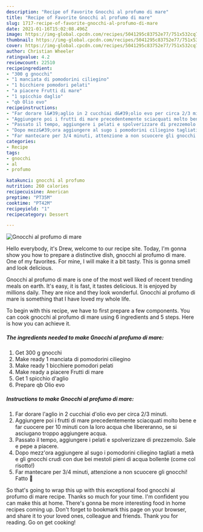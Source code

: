 ```yaml
---
description: "Recipe of Favorite Gnocchi al profumo di mare"
title: "Recipe of Favorite Gnocchi al profumo di mare"
slug: 1717-recipe-of-favorite-gnocchi-al-profumo-di-mare
date: 2021-01-16T15:02:08.496Z
image: https://img-global.cpcdn.com/recipes/5041295c83752e77/751x532cq70/gnocchi-al-profumo-di-mare-recipe-main-photo.jpg
thumbnail: https://img-global.cpcdn.com/recipes/5041295c83752e77/751x532cq70/gnocchi-al-profumo-di-mare-recipe-main-photo.jpg
cover: https://img-global.cpcdn.com/recipes/5041295c83752e77/751x532cq70/gnocchi-al-profumo-di-mare-recipe-main-photo.jpg
author: Christian Wheeler
ratingvalue: 4.2
reviewcount: 22510
recipeingredient:
- "300 g gnocchi"
- "1 manciata di pomodorini ciliegino"
- "1 bicchiere pomodori pelati"
- "a piacere Frutti di mare"
- "1 spicchio daglio"
- "qb Olio evo"
recipeinstructions:
- "Far dorare l&#39;aglio in 2 cucchiai d&#39;olio evo per circa 2/3 minuti."
- "Aggiungere poi i frutti di mare precedentemente sciacquati molto bene e far cuocere per 10 minuti con la loro acqua che libereranno, se si asciugano troppo aggiungere acqua."
- "Passato il tempo, aggiungere i pelati e spolverizzare di prezzemolo. Sale e pepe a piacere."
- "Dopo mezz&#39;ora aggiungere al sugo i pomodorini ciliegino tagliati a metà e gli gnocchi crudi con due bei mestoli pieni di acqua bollente (come col risotto!)"
- "Far mantecare per 3/4 minuti, attenzione a non scuocere gli gnocchi! Fatto 🥰"
categories:
- Recipe
tags:
- gnocchi
- al
- profumo

katakunci: gnocchi al profumo 
nutrition: 260 calories
recipecuisine: American
preptime: "PT35M"
cooktime: "PT42M"
recipeyield: "1"
recipecategory: Dessert

---
```



![Gnocchi al profumo di mare](https://img-global.cpcdn.com/recipes/5041295c83752e77/751x532cq70/gnocchi-al-profumo-di-mare-recipe-main-photo.jpg)

Hello everybody, it's Drew, welcome to our recipe site. Today, I'm gonna show you how to prepare a distinctive dish, gnocchi al profumo di mare. One of my favorites. For mine, I will make it a bit tasty. This is gonna smell and look delicious.



Gnocchi al profumo di mare is one of the most well liked of recent trending meals on earth. It's easy, it is fast, it tastes delicious. It is enjoyed by millions daily. They are nice and they look wonderful. Gnocchi al profumo di mare is something that I have loved my whole life.


To begin with this recipe, we have to first prepare a few components. You can cook gnocchi al profumo di mare using 6 ingredients and 5 steps. Here is how you can achieve it.

<!--inarticleads1-->

##### The ingredients needed to make Gnocchi al profumo di mare:

1. Get 300 g gnocchi
1. Make ready 1 manciata di pomodorini ciliegino
1. Make ready 1 bicchiere pomodori pelati
1. Make ready a piacere Frutti di mare
1. Get 1 spicchio d&#39;aglio
1. Prepare qb Olio evo




<!--inarticleads2-->

##### Instructions to make Gnocchi al profumo di mare:

1. Far dorare l&#39;aglio in 2 cucchiai d&#39;olio evo per circa 2/3 minuti.
1. Aggiungere poi i frutti di mare precedentemente sciacquati molto bene e far cuocere per 10 minuti con la loro acqua che libereranno, se si asciugano troppo aggiungere acqua.
1. Passato il tempo, aggiungere i pelati e spolverizzare di prezzemolo. Sale e pepe a piacere.
1. Dopo mezz&#39;ora aggiungere al sugo i pomodorini ciliegino tagliati a metà e gli gnocchi crudi con due bei mestoli pieni di acqua bollente (come col risotto!)
1. Far mantecare per 3/4 minuti, attenzione a non scuocere gli gnocchi! Fatto 🥰




So that's going to wrap this up with this exceptional food gnocchi al profumo di mare recipe. Thanks so much for your time. I'm confident you can make this at home. There's gonna be more interesting food in home recipes coming up. Don't forget to bookmark this page on your browser, and share it to your loved ones, colleague and friends. Thank you for reading. Go on get cooking!
